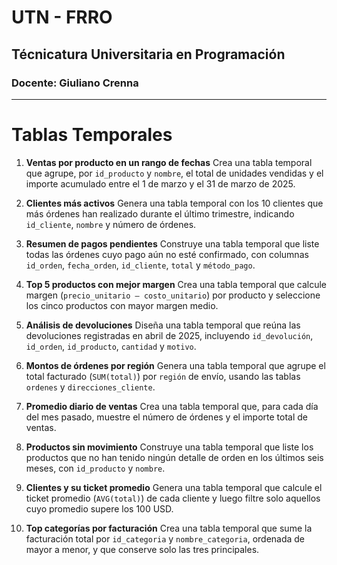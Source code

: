 # UTN - FRRO
## Técnicatura Universitaria en Programación
### Docente: Giuliano Crenna

---

# Tablas Temporales

1. **Ventas por producto en un rango de fechas**
   Crea una tabla temporal que agrupe, por `id_producto` y `nombre`, el total de unidades vendidas y el importe acumulado entre el 1 de marzo y el 31 de marzo de 2025.

2. **Clientes más activos**
   Genera una tabla temporal con los 10 clientes que más órdenes han realizado durante el último trimestre, indicando `id_cliente`, `nombre` y número de órdenes.

3. **Resumen de pagos pendientes**
   Construye una tabla temporal que liste todas las órdenes cuyo pago aún no esté confirmado, con columnas `id_orden`, `fecha_orden`, `id_cliente`, `total` y `método_pago`.

4. **Top 5 productos con mejor margen**
   Crea una tabla temporal que calcule margen (`precio_unitario – costo_unitario`) por producto y seleccione los cinco productos con mayor margen medio.

5. **Análisis de devoluciones**
   Diseña una tabla temporal que reúna las devoluciones registradas en abril de 2025, incluyendo `id_devolución`, `id_orden`, `id_producto`, `cantidad` y `motivo`.

6. **Montos de órdenes por región**
   Genera una tabla temporal que agrupe el total facturado (`SUM(total)`) por `región` de envío, usando las tablas `ordenes` y `direcciones_cliente`.

7. **Promedio diario de ventas**
   Crea una tabla temporal que, para cada día del mes pasado, muestre el número de órdenes y el importe total de ventas.

8. **Productos sin movimiento**
   Construye una tabla temporal que liste los productos que no han tenido ningún detalle de orden en los últimos seis meses, con `id_producto` y `nombre`.

9. **Clientes y su ticket promedio**
   Genera una tabla temporal que calcule el ticket promedio (`AVG(total)`) de cada cliente y luego filtre solo aquellos cuyo promedio supere los 100 USD.

10. **Top categorías por facturación**
    Crea una tabla temporal que sume la facturación total por `id_categoria` y `nombre_categoria`, ordenada de mayor a menor, y que conserve solo las tres principales.
